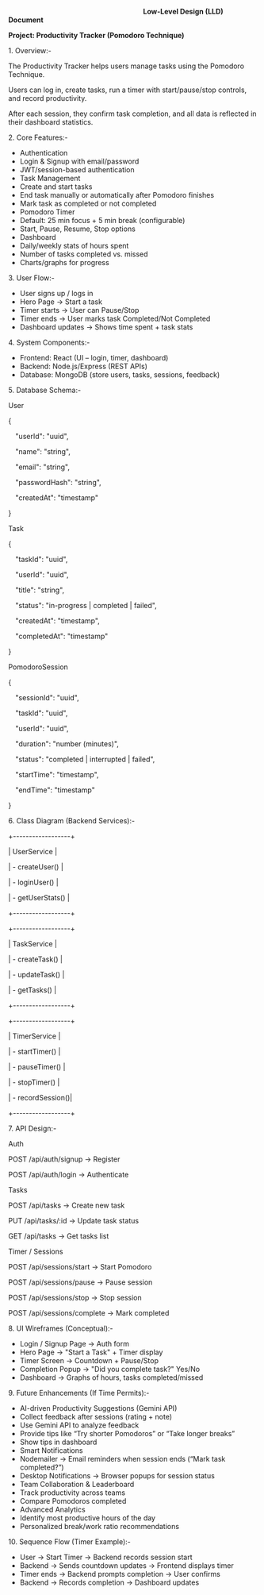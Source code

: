 `                                      `**Low-Level Design (LLD) Document**


**Project: Productivity Tracker (Pomodoro Technique)**

1\. Overview:-

The Productivity Tracker helps users manage tasks using the Pomodoro Technique.

Users can log in, create tasks, run a timer with start/pause/stop controls, and record productivity.

After each session, they confirm task completion, and all data is reflected in their dashboard statistics.

2\. Core Features:-

- Authentication
- Login & Signup with email/password
- JWT/session-based authentication
- Task Management
- Create and start tasks
- End task manually or automatically after Pomodoro finishes
- Mark task as completed or not completed
- Pomodoro Timer
- Default: 25 min focus + 5 min break (configurable)
- Start, Pause, Resume, Stop options
- Dashboard
- Daily/weekly stats of hours spent
- Number of tasks completed vs. missed
- Charts/graphs for progress

3\. User Flow:-

- User signs up / logs in
- Hero Page → Start a task
- Timer starts → User can Pause/Stop
- Timer ends → User marks task Completed/Not Completed
- Dashboard updates → Shows time spent + task stats

4\. System Components:-

- Frontend: React (UI – login, timer, dashboard)
- Backend: Node.js/Express (REST APIs)
- Database: MongoDB (store users, tasks, sessions, feedback)

5\. Database Schema:-

User

{

`  `"userId": "uuid",

`  `"name": "string",

`  `"email": "string",

`  `"passwordHash": "string",

`  `"createdAt": "timestamp"

}

Task

{

`  `"taskId": "uuid",

`  `"userId": "uuid",

`  `"title": "string",

`  `"status": "in-progress | completed | failed",

`  `"createdAt": "timestamp",

`  `"completedAt": "timestamp"

}

PomodoroSession

{

`  `"sessionId": "uuid",

`  `"taskId": "uuid",

`  `"userId": "uuid",

`  `"duration": "number (minutes)",

`  `"status": "completed | interrupted | failed",

`  `"startTime": "timestamp",

`  `"endTime": "timestamp"

}

6\. Class Diagram (Backend Services):-

+------------------+

| UserService      |

| - createUser()   |

| - loginUser()    |

| - getUserStats() |

+------------------+

+------------------+

| TaskService      |

| - createTask()   |

| - updateTask()   |

| - getTasks()     |

+------------------+

+------------------+

| TimerService     |

| - startTimer()   |

| - pauseTimer()   |

| - stopTimer()    |

| - recordSession()|

+------------------+

7\. API Design:-

Auth

POST /api/auth/signup → Register

POST /api/auth/login → Authenticate

Tasks

POST /api/tasks → Create new task

PUT /api/tasks/:id → Update task status

GET /api/tasks → Get tasks list

Timer / Sessions

POST /api/sessions/start → Start Pomodoro

POST /api/sessions/pause → Pause session

POST /api/sessions/stop → Stop session

POST /api/sessions/complete → Mark completed


8\. UI Wireframes (Conceptual):-

- Login / Signup Page → Auth form
- Hero Page → "Start a Task" + Timer display
- Timer Screen → Countdown + Pause/Stop
- Completion Popup → "Did you complete task?" Yes/No
- Dashboard → Graphs of hours, tasks completed/missed

9\. Future Enhancements (If Time Permits):-

- AI-driven Productivity Suggestions (Gemini API)
- Collect feedback after sessions (rating + note)
- Use Gemini API to analyze feedback
- Provide tips like “Try shorter Pomodoros” or “Take longer breaks”
- Show tips in dashboard
- Smart Notifications
- Nodemailer → Email reminders when session ends (“Mark task completed?”)
- Desktop Notifications → Browser popups for session status
- Team Collaboration & Leaderboard
- Track productivity across teams
- Compare Pomodoros completed
- Advanced Analytics
- Identify most productive hours of the day
- Personalized break/work ratio recommendations

10\. Sequence Flow (Timer Example):-

- User → Start Timer → Backend records session start  
- Backend → Sends countdown updates → Frontend displays timer  
- Timer ends → Backend prompts completion → User confirms  
- Backend → Records completion → Dashboard updates

